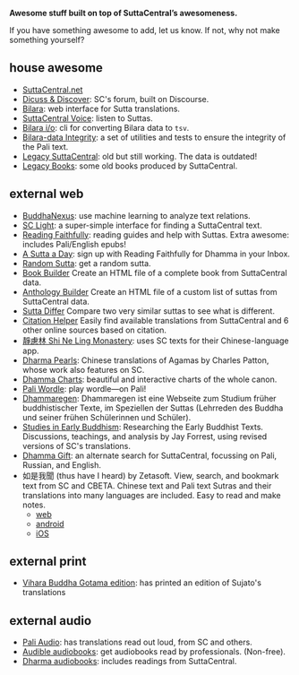 **Awesome stuff built on top of SuttaCentral’s awesomeness.**

If you have something awesome to add, let us know. If not, why not make something yourself?

## house awesome

- [SuttaCentral.net](https://suttacentral.net/)
- [Dicuss & Discover](https://discourse.suttacentral.net/): SC's forum, built on Discourse.
- [Bilara](https://bilara.suttacentral.net/): web interface for Sutta translations.
- [SuttaCentral Voice](https://voice.suttacentral.net/scv/index.html#/sutta): listen to Suttas.
- [Bilara i/o](https://github.com/suttacentral/bilara-data/tree/published/.scripts/bilara-io): cli for converting Bilara data to `tsv`.
- [Bilara-data Integrity](https://github.com/suttacentral/bilara-data-integrity): a set of utilities and tests to ensure the integrity of the Pali text.
- [Legacy SuttaCentral](https://legacy.suttacentral.net/): old but still working. The data is outdated!
- [Legacy Books](https://suttacentral.github.io/legacy-books/): some old books produced by SuttaCentral.

## external web

- [BuddhaNexus](https://buddhanexus.net): use machine learning to analyze text relations.
- [SC Light](https://sc.readingfaithfully.org/): a super-simple interface for finding a SuttaCentral text.
- [Reading Faithfully](https://readingfaithfully.org/): reading guides and help with Suttas. Extra awesome: includes Pali/English epubs!
- [A Sutta a Day](https://daily.readingfaithfully.org/): sign up with Reading Faithfully for Dhamma in your Inbox.
- [Random Sutta](https://r.readingfaithfully.org/): get a random sutta.
- [Book Builder](https://build.readingfaithfully.org/) Create an HTML file of a complete book from SuttaCentral data.
- [Anthology Builder](https://anthology.readingfaithfully.org/) Create an HTML file of a custom list of suttas from SuttaCentral data.
- [Sutta Differ](https://diff.readingfaithfully.org/?lang=en) Compare two very similar suttas to see what is different.
- [Citation Helper](https://sutta.readingfaithfully.org) Easily find available translations from SuttaCentral and 6 other online sources based on citation.
- [靜慮林 Shi Ne Ling Monastery](https://www.godhamma.alicloud1688.com/): uses SC texts for their Chinese-language app.
- [Dharma Pearls](https://canon.dharmapearls.net/): Chinese translations of Agamas by Charles Patton, whose work also features on SC.
- [Dhamma Charts](https://www.dhammacharts.org/suttapitaka-chart/): beautiful and interactive charts of the whole canon.
- [Pali Wordle](https://labs.buddhistuniversity.net/wordle-pali/): play wordle—on Pali!
- [Dhammaregen](https://dhammaregen.github.io/dhammaregen/wiki/welcome): Dhammaregen ist eine Webseite zum Studium früher buddhistischer Texte, im Speziellen der Suttas (Lehrreden des Buddha und seiner frühen Schülerinnen und Schüler). 
- [Studies in Early Buddhism](https://early-buddhism.com/): Researching the Early Buddhist Texts. Discussions, teachings, and analysis by Jay Forrest, using revised versions of SC's translations.
- [Dhamma Gift](https://find.dhamma.gift/): an alternate search for SuttaCentral, focussing on Pali, Russian, and English.
- 如是我聞 (thus have I heard) by Zetasoft. View, search, and bookmark text from SC and CBETA. Chinese text and Pali text Sutras and their translations into many languages are included. Easy to read and make notes.
     - [web](https://park.zeta2374.com/)
     - [android](https://play.google.com/store/apps/details?id=com.zetasoft.thus)
     - [iOS](https://apps.apple.com/us/app/%E5%A6%82%E6%98%AF%E6%88%91%E8%81%9E-thus-have-i-heard/id1662763625)

## external print

- [Vihara Buddha Gotama edition](https://vbgnet.org/): has printed an edition of Sujato's translations

## external audio

- [Pali Audio](https://www.paliaudio.com/): has translations read out loud, from SC and others.
- [Audible audiobooks](https://www.audible.com.au/search?keywords=sujato&ref-override=a_hp_t1_header_search&k=sujato): get audiobooks read by professionals. (Non-free).
- [Dharma audiobooks](https://dharmaaudiobooks.com/): includes readings from SuttaCentral.
